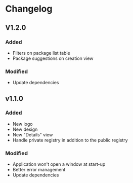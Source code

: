 # Changelog

## V1.2.0

### Added
- Filters on package list table
- Package suggestions on creation view

 ### Modified
 - Update dependencies

## v1.1.0

### Added
- New logo
- New design
- New "Details" view
- Handle private registry in addition to the public registry

### Modified
- Application won't open a window at start-up
- Better error management
- Update dependencies